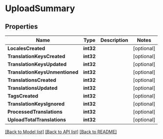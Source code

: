 # UploadSummary

## Properties

Name | Type | Description | Notes
------------ | ------------- | ------------- | -------------
**LocalesCreated** | **int32** |  | [optional] 
**TranslationKeysCreated** | **int32** |  | [optional] 
**TranslationKeysUpdated** | **int32** |  | [optional] 
**TranslationKeysUnmentioned** | **int32** |  | [optional] 
**TranslationsCreated** | **int32** |  | [optional] 
**TranslationsUpdated** | **int32** |  | [optional] 
**TagsCreated** | **int32** |  | [optional] 
**TranslationKeysIgnored** | **int32** |  | [optional] 
**ProcessedTranslations** | **int32** |  | [optional] 
**UploadTotalTranslations** | **int32** |  | [optional] 

[[Back to Model list]](../README.md#documentation-for-models) [[Back to API list]](../README.md#documentation-for-api-endpoints) [[Back to README]](../README.md)


